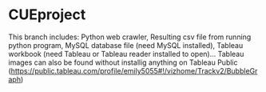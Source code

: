 # CUEproject

This branch includes: 
Python web crawler,
Resulting csv file from running python program,
MySQL database file (need MySQL installed),
Tableau workbook (need Tableau or Tableau reader installed to open)...
Tableau images can also be found without installig anything on Tableau Public (https://public.tableau.com/profile/emily5055#!/vizhome/Trackv2/BubbleGraph)

